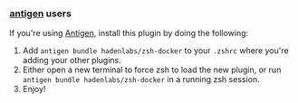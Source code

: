 ### [antigen](https://github.com/zsh-users/antigen) users

If you're using [Antigen](https://github.com/zsh-users/antigen), install this plugin by doing the following:

1.  Add `antigen bundle hadenlabs/zsh-docker` to your `.zshrc` where you're adding your other plugins.
2.  Either open a new terminal to force zsh to load the new plugin, or run `antigen bundle hadenlabs/zsh-docker` in a running zsh session.
3.  Enjoy!
